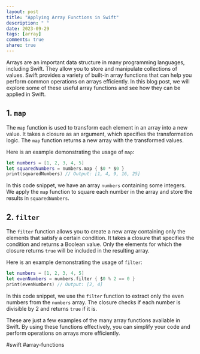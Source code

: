 ```yaml
---
layout: post
title: "Applying Array Functions in Swift"
description: " "
date: 2023-09-29
tags: [array]
comments: true
share: true
---
```


Arrays are an important data structure in many programming languages, including Swift. They allow you to store and manipulate collections of values. Swift provides a variety of built-in array functions that can help you perform common operations on arrays efficiently. In this blog post, we will explore some of these useful array functions and see how they can be applied in Swift.

## 1. `map`

The `map` function is used to transform each element in an array into a new value. It takes a closure as an argument, which specifies the transformation logic. The `map` function returns a new array with the transformed values.

Here is an example demonstrating the usage of `map`:

```swift
let numbers = [1, 2, 3, 4, 5]
let squaredNumbers = numbers.map { $0 * $0 }
print(squaredNumbers) // Output: [1, 4, 9, 16, 25]
```

In this code snippet, we have an array `numbers` containing some integers. We apply the `map` function to square each number in the array and store the results in `squaredNumbers`.

## 2. `filter`

The `filter` function allows you to create a new array containing only the elements that satisfy a certain condition. It takes a closure that specifies the condition and returns a Boolean value. Only the elements for which the closure returns `true` will be included in the resulting array.

Here is an example demonstrating the usage of `filter`:

```swift
let numbers = [1, 2, 3, 4, 5]
let evenNumbers = numbers.filter { $0 % 2 == 0 }
print(evenNumbers) // Output: [2, 4]
```

In this code snippet, we use the `filter` function to extract only the even numbers from the `numbers` array. The closure checks if each number is divisible by 2 and returns `true` if it is.

These are just a few examples of the many array functions available in Swift. By using these functions effectively, you can simplify your code and perform operations on arrays more efficiently.

#swift #array-functions